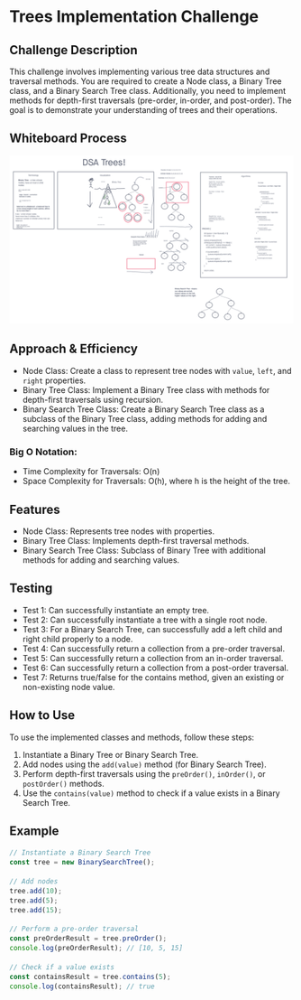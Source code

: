 # Trees Implementation Challenge

## Challenge Description

This challenge involves implementing various tree data structures and traversal methods. You are required to create a Node class, a Binary Tree class, and a Binary Search Tree class. Additionally, you need to implement methods for depth-first traversals (pre-order, in-order, and post-order). The goal is to demonstrate your understanding of trees and their operations.

## Whiteboard Process

![Code Challenge 15](codechallenge15.png)

## Approach & Efficiency

- Node Class: Create a class to represent tree nodes with `value`, `left`, and `right` properties.
- Binary Tree Class: Implement a Binary Tree class with methods for depth-first traversals using recursion.
- Binary Search Tree Class: Create a Binary Search Tree class as a subclass of the Binary Tree class, adding methods for adding and searching values in the tree.

### Big O Notation:

- Time Complexity for Traversals: O(n)
- Space Complexity for Traversals: O(h), where h is the height of the tree.

## Features

- Node Class: Represents tree nodes with properties.
- Binary Tree Class: Implements depth-first traversal methods.
- Binary Search Tree Class: Subclass of Binary Tree with additional methods for adding and searching values.

## Testing

- Test 1: Can successfully instantiate an empty tree.
- Test 2: Can successfully instantiate a tree with a single root node.
- Test 3: For a Binary Search Tree, can successfully add a left child and right child properly to a node.
- Test 4: Can successfully return a collection from a pre-order traversal.
- Test 5: Can successfully return a collection from an in-order traversal.
- Test 6: Can successfully return a collection from a post-order traversal.
- Test 7: Returns true/false for the contains method, given an existing or non-existing node value.

## How to Use

To use the implemented classes and methods, follow these steps:

1. Instantiate a Binary Tree or Binary Search Tree.
2. Add nodes using the `add(value)` method (for Binary Search Tree).
3. Perform depth-first traversals using the `preOrder()`, `inOrder()`, or `postOrder()` methods.
4. Use the `contains(value)` method to check if a value exists in a Binary Search Tree.

## Example

```javascript
// Instantiate a Binary Search Tree
const tree = new BinarySearchTree();

// Add nodes
tree.add(10);
tree.add(5);
tree.add(15);

// Perform a pre-order traversal
const preOrderResult = tree.preOrder();
console.log(preOrderResult); // [10, 5, 15]

// Check if a value exists
const containsResult = tree.contains(5);
console.log(containsResult); // true
